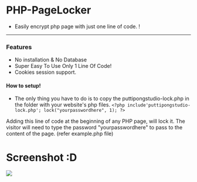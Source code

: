 # PHP-PageLocker
- Easily encrypt php page with just one line of code. !
----------------
### Features

- No installation & No Database
- Super Easy To Use Only 1 Line Of Code!
- Cookies session support.

#### How to setup!

- The only thing you have to do is to copy the puttipongstudio-lock.php in the folder with your website's php files.
```<?php include'puttipongstudio-lock.php'; lock("yourpasswordhere", 1); ?>```

Adding this line of code at the beginning of any PHP page, will lock it. The visitor will need to type
the password "yourpasswordhere" to pass to the content of the page. (refer example.php file)

# Screenshot :D
<img src="https://cdn.puttipong-studio.in.th/secure-storage/82222969020240824_123539.png">
